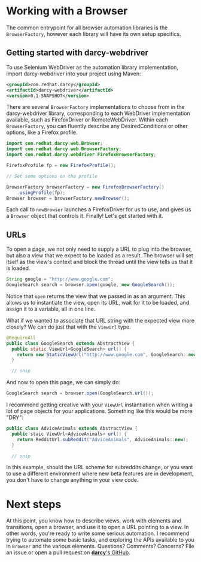 # Working with a Browser

The common entrypoint for all browser automation libraries is the `BrowserFactory`, however each library will have its own setup specifics.

## Getting started with darcy-webdriver

To use Selenium WebDriver as the automation library implementation, import darcy-webdriver into your project using Maven:

```xml
<groupId>com.redhat.darcy</groupId>
<artifactId>darcy-webdriver</artifactId>
<version>0.1-SNAPSHOT</version>
```

There are several `BrowserFactory` implementations to choose from in the darcy-webdriver library, corresponding to each WebDriver implementation available, such as FirefoxDriver or RemoteWebDriver. Within each `BrowserFactory`, you can fluently describe any DesiredConditions or other options, like a Firefox profile.

```java
import com.redhat.darcy.web.Browser;
import com.redhat.darcy.web.BrowserFactory;
import com.redhat.darcy.webdriver.FirefoxBrowserFactory;

FirefoxProfile fp = new FirefoxProfile();

// Set some options on the profile

BrowserFactory browserFactory = new FirefoxBrowserFactory()
    .usingProfile(fp);
Browser browser = browserFactory.newBrowser();
```

Each call to `newBrowser` launches a FirefoxDriver for us to use, and gives us a `Browser` object that controls it. Finally! Let's get started with it.

## URLs

To open a page, we not only need to supply a URL to plug into the browser, but also a view that we expect to be loaded as a result. The browser will set itself as the view's context and block the thread until the view tells us that it is loaded.

```java
String google = "http://www.google.com";
GoogleSearch search = browser.open(google, new GoogleSearch());
```

Notice that `open` returns the view that we passed in as an argument. This allows us to instantiate the view, open its URL, wait for it to be loaded, and assign it to a variable, all in one line.

What if we wanted to associate that URL string with the expected view more closely? We can do just that with the `ViewUrl` type.

```java
@RequireAll
public class GoogleSearch extends AbstractView {
  public static ViewUrl<GoogleSearch> url() {
    return new StaticViewUrl("http://www.google.com", GoogleSearch::new);
  }

  // snip
```

And now to open this page, we can simply do:

```java
GoogleSearch search = browser.open(GoogleSearch.url());
```

I recommend getting creative with your `ViewUrl` instantiation when writing a lot of page objects for your applications. Something like this would be more "DRY":

```java
public class AdviceAnimals extends AbstractView {
  public staic ViewUrl<AdviceAnimals> url() {
    return RedditUrl.subReddit("AdviceAnimals", AdviceAnimals::new);
  }

  // snip
```

In this example, should the URL scheme for subreddits change, or you want to use a different environment where new beta features are in development, you don't have to change anything in your view code.

# Next steps

At this point, you know how to describe views, work with elements and transitions, open a browser, and use it to open a URL pointing to a view. In other words, you're ready to write some serious automation. I recommend trying to automate some basic tasks, and exploring the APIs available to you in `Browser` and the various elements. Questions? Comments? Concerns? File an issue or open a pull request on [**darcy**'s GitHub](http://github.com/darcy-framework).
